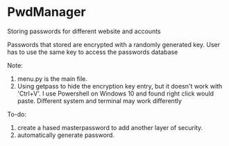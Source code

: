 # PwdManager
Storing passwords for different website and accounts

Passwords that stored are encrypted with a randomly generated key.  User has to use the same key to access the passwords database

Note:
1. menu.py is the main file.
2. Using getpass to hide the encryption key entry, but it doesn't work with 'Ctrl+V'. I use Powershell on Windows 10 and found right click would paste. Different system and terminal may work differently

To-do:
1. create a hased masterpassword to add another layer of security.
2. automatically generate password.
